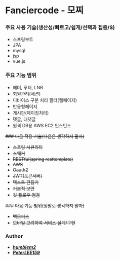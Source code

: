 # Fanciercode - 모찌 

### 주요 사용 기술(생산성/빠르고/쉽게/선택과 집중/$)
- 스프링부트
- JPA
- mysql
- jsp
- vue.js

### 주요 기능 범위
- 헤더, 푸터, LNB
- 회원관리(세션)
- 디바이스 구분 처리 필터(웹페이지)
- 반응형페이지
- 게시판(페이징처리)
- 댓글, 대댓글
- 원격 DB용 AWS EC2 인스턴스

~~### 다음 적용 기술(다음은 생각하지 말자)~~
- ~~스프링 시큐리티~~
- ~~스웨거~~
- ~~RESTful(spring resttemplate)~~
- ~~AWS~~
- ~~Oauth2~~
- ~~JWT(토큰서버)~~
- ~~텍스트 편집기~~
- ~~기본적 보안~~
- ~~깃 플로우 점검~~ 

~~### 다음 기능 범위(정말로 생각하지 말자)~~
- ~~백오피스~~
- ~~모바일 고려하여 서비스 설계/구현~~

### Author
- [*__humblem2__*](https://github.com/humblem2)
- [*__PeterLEE159__*](https://github.com/PeterLEE159)

